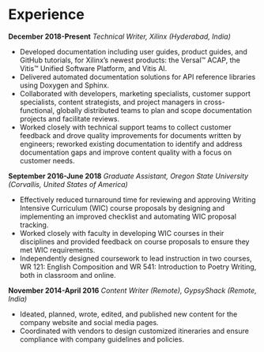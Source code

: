 # Experience

**December 2018-Present**    _Technical Writer, Xilinx (Hyderabad, India)_

* Developed documentation including user guides, product guides, and GitHub tutorials, for Xilinx’s newest products: the Versal&trade; ACAP, the Vitis&trade; Unified Software Platform, and Vitis AI.
* Delivered automated documentation solutions for API reference libraries using Doxygen and Sphinx.
* Collaborated with developers, marketing specialists, customer support specialists, content strategists, and project managers in cross-functional, globally distributed teams to plan and scope documentation projects and facilitate reviews.
* Worked closely with technical support teams to collect customer feedback and
drove quality improvements for documents written by engineers; reworked
existing documentation to identify and address documentation gaps and improve
content quality with a focus on customer needs.

**September 2016-June 2018**    _Graduate Assistant, Oregon State University (Corvallis, United States of America)_

* Effectively reduced turnaround time for reviewing and approving Writing Intensive Curriculum (WIC) course proposals by designing and implementing an improved checklist and automating WIC proposal tracking.
* Worked closely with faculty in developing WIC courses in their disciplines and provided feedback on course proposals to ensure they met WIC requirements.
* Independently designed coursework to lead instruction in two courses, WR 121: English Composition and WR 541: Introduction to Poetry Writing, both in
classroom and online.

**November 2014-April 2016**    _Content Writer (Remote), GypsyShack (Remote, India)_

* Ideated, planned, wrote, edited, and published new content for the company website and social media pages.
* Coordinated with vendors to design customized itineraries and ensure compliance with company guidelines and policies.